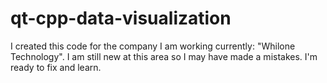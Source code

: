 # qt-cpp-data-visualization
I created this code for the company I am working currently: "Whilone Technology". I am still new at this area so I may have made a mistakes. I'm ready to fix and learn.
